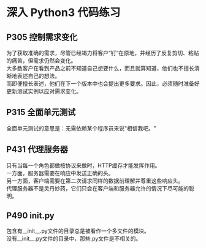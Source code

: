 # 深入 Python3 代码练习

## P305 控制需求变化

为了获取准确的需求，尽管已经竭力将客户“钉”在原地，并经历了反复剪切、粘贴的痛苦，但需求仍然会变化。\
大多数客户在看到产品之前不知道自己想要什么，而且就算知道，他们也不擅长清晰地表述自己的想法。\
而即便擅长表述，他们在下一个版本中也会提出更多要求。因此，必须随时准备好更新测试实例以应对需求变化。

## P315 全面单元测试

全面单元测试的意思是：无需依赖某个程序员来说"相信我吧。"

## P431 代理服务器

只有当每一个角色都做按协议来做时，HTTP缓存才能发挥作用。\
一方面，服务器需要在响应中发送正确的头。\
另一方面，客户端需要在第二次请求同样的数据前理解并尊重这些响应头。\
代理服务器不是灵丹妙药，它们只会在客户端和服务器允许的情况下尽可能的聪明。

## P490 __init__.py

包含有__init__.py文件的目录总是被看作一个多文件的模块。\
没有__init__.py文件的目录中，那些.py文件是不相关的。

